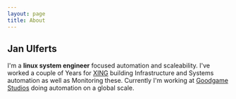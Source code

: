 ```yaml
---
layout: page
title: About
---
```


## Jan Ulferts

I'm a **linux system engineer** focused automation and scaleability. I've worked a couple of Years for [XING](https://xing.com) building Infrastructure and Systems automation as well as Monitoring these. Currently I'm working at [Goodgame Studios](https://www.goodgamestudios.com) doing automation on a global scale.

